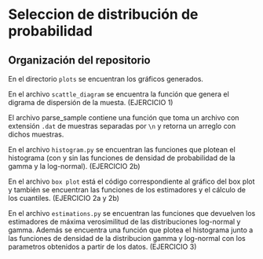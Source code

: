 # Seleccion de distribución de probabilidad

## Organización del repositorio
En el directorio `plots` se encuentran los gráficos generados.

En el archivo `scattle_diagram` se encuentra la función que genera el digrama de dispersión de la muesta. (EJERCICIO 1)

El archivo parse_sample contiene una función que toma un archivo con extensión `.dat` de muestras separadas por `\n` y retorna un arreglo con dichos muestras.

En el archivo `histogram.py` se encuentran las funciones que plotean el histograma (con y sin las funciones de densidad de probabilidad de la gamma y la log-normal). (EJERCICIO 2b)

En el archivo `box plot` está el código correspondiente al gráfico del box plot y también se encuentran las funciones de los estimadores y el cálculo de los cuantiles. (EJERCICIO 2a y 2b)

En el archivo `estimations.py` se encuentran las funciones que devuelven los estimadores de máxima verosimilitud de las distribuciones log-normal y gamma. Además se encuentra una función que plotea el histograma junto a las funciones de densidad de la distribucion gamma y log-normal con los parametros obtenidos a partir de los datos. (EJERCICIO 3)
